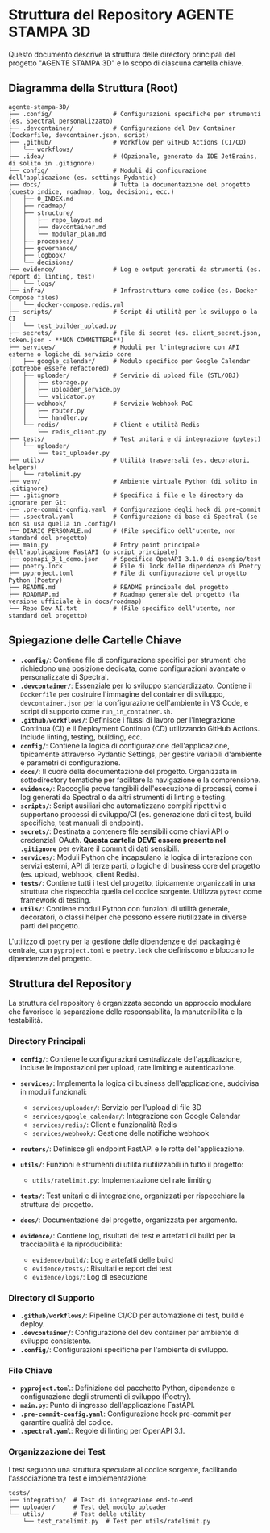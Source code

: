 # Struttura del Repository AGENTE STAMPA 3D

Questo documento descrive la struttura delle directory principali del progetto "AGENTE STAMPA 3D" e lo scopo di ciascuna cartella chiave.

## Diagramma della Struttura (Root)

```text
agente-stampa-3D/
├── .config/                 # Configurazioni specifiche per strumenti (es. Spectral personalizzato)
├── .devcontainer/           # Configurazione del Dev Container (Dockerfile, devcontainer.json, script)
├── .github/                 # Workflow per GitHub Actions (CI/CD)
│   └── workflows/
├── .idea/                   # (Opzionale, generato da IDE JetBrains, di solito in .gitignore)
├── config/                  # Moduli di configurazione dell'applicazione (es. settings Pydantic)
├── docs/                    # Tutta la documentazione del progetto (questo indice, roadmap, log, decisioni, ecc.)
│   ├── 0_INDEX.md
│   ├── roadmap/
│   ├── structure/
│   │   ├── repo_layout.md
│   │   ├── devcontainer.md
│   │   └── modular_plan.md
│   ├── processes/
│   ├── governance/
│   ├── logbook/
│   └── decisions/
├── evidence/                # Log e output generati da strumenti (es. report di linting, test)
│   └── logs/
├── infra/                   # Infrastruttura come codice (es. Docker Compose files)
│   └── docker-compose.redis.yml
├── scripts/                 # Script di utilità per lo sviluppo o la CI
│   └── test_builder_upload.py
├── secrets/                 # File di secret (es. client_secret.json, token.json - **NON COMMETTERE**)
├── services/                # Moduli per l'integrazione con API esterne o logiche di servizio core
│   ├── google_calendar/     # Modulo specifico per Google Calendar (potrebbe essere refactored)
│   ├── uploader/            # Servizio di upload file (STL/OBJ)
│   │   ├── storage.py
│   │   ├── uploader_service.py
│   │   └── validator.py
│   ├── webhook/             # Servizio Webhook PoC
│   │   ├── router.py
│   │   └── handler.py
│   └── redis/               # Client e utilità Redis
│       └── redis_client.py
├── tests/                   # Test unitari e di integrazione (pytest)
│   └── uploader/
│       └── test_uploader.py
├── utils/                   # Utilità trasversali (es. decoratori, helpers)
│   └── ratelimit.py
├── venv/                    # Ambiente virtuale Python (di solito in .gitignore)
├── .gitignore               # Specifica i file e le directory da ignorare per Git
├── .pre-commit-config.yaml  # Configurazione degli hook di pre-commit
├── .spectral.yaml           # Configurazione di base di Spectral (se non si usa quella in .config/)
├── DIARIO_PERSONALE.md      # (File specifico dell'utente, non standard del progetto)
├── main.py                  # Entry point principale dell'applicazione FastAPI (o script principale)
├── openapi_3_1_demo.json    # Specifica OpenAPI 3.1.0 di esempio/test
├── poetry.lock              # File di lock delle dipendenze di Poetry
├── pyproject.toml           # File di configurazione del progetto Python (Poetry)
├── README.md                # README principale del progetto
├── ROADMAP.md               # Roadmap generale del progetto (la versione ufficiale è in docs/roadmap)
└── Repo Dev AI.txt          # (File specifico dell'utente, non standard del progetto)
```

## Spiegazione delle Cartelle Chiave

- **`.config/`**: Contiene file di configurazione specifici per strumenti che richiedono una posizione dedicata, come configurazioni avanzate o personalizzate di Spectral.
- **`.devcontainer/`**: Essenziale per lo sviluppo standardizzato. Contiene il `Dockerfile` per costruire l'immagine del container di sviluppo, `devcontainer.json` per la configurazione dell'ambiente in VS Code, e script di supporto come `run_in_container.sh`.
- **`.github/workflows/`**: Definisce i flussi di lavoro per l'Integrazione Continua (CI) e il Deployment Continuo (CD) utilizzando GitHub Actions. Include linting, testing, building, ecc.
- **`config/`**: Contiene la logica di configurazione dell'applicazione, tipicamente attraverso Pydantic Settings, per gestire variabili d'ambiente e parametri di configurazione.
- **`docs/`**: Il cuore della documentazione del progetto. Organizzata in sottodirectory tematiche per facilitare la navigazione e la comprensione.
- **`evidence/`**: Raccoglie prove tangibili dell'esecuzione di processi, come i log generati da Spectral o da altri strumenti di linting e testing.
- **`scripts/`**: Script ausiliari che automatizzano compiti ripetitivi o supportano processi di sviluppo/CI (es. generazione dati di test, build specifiche, test manuali di endpoint).
- **`secrets/`**: Destinata a contenere file sensibili come chiavi API o credenziali OAuth. **Questa cartella DEVE essere presente nel `.gitignore`** per evitare il commit di dati sensibili.
- **`services/`**: Moduli Python che incapsulano la logica di interazione con servizi esterni, API di terze parti, o logiche di business core del progetto (es. upload, webhook, client Redis).
- **`tests/`**: Contiene tutti i test del progetto, tipicamente organizzati in una struttura che rispecchia quella del codice sorgente. Utilizza `pytest` come framework di testing.
- **`utils/`**: Contiene moduli Python con funzioni di utilità generale, decoratori, o classi helper che possono essere riutilizzate in diverse parti del progetto.

L'utilizzo di `poetry` per la gestione delle dipendenze e del packaging è centrale, con `pyproject.toml` e `poetry.lock` che definiscono e bloccano le dipendenze del progetto.

## Struttura del Repository

La struttura del repository è organizzata secondo un approccio modulare che favorisce la separazione delle responsabilità, la manutenibilità e la testabilità.

### Directory Principali

- **`config/`**: Contiene le configurazioni centralizzate dell'applicazione, incluse le impostazioni per upload, rate limiting e autenticazione.

- **`services/`**: Implementa la logica di business dell'applicazione, suddivisa in moduli funzionali:
  - `services/uploader/`: Servizio per l'upload di file 3D
  - `services/google_calendar/`: Integrazione con Google Calendar
  - `services/redis/`: Client e funzionalità Redis
  - `services/webhook/`: Gestione delle notifiche webhook

- **`routers/`**: Definisce gli endpoint FastAPI e le rotte dell'applicazione.

- **`utils/`**: Funzioni e strumenti di utilità riutilizzabili in tutto il progetto:
  - `utils/ratelimit.py`: Implementazione del rate limiting

- **`tests/`**: Test unitari e di integrazione, organizzati per rispecchiare la struttura del progetto.

- **`docs/`**: Documentazione del progetto, organizzata per argomento.

- **`evidence/`**: Contiene log, risultati dei test e artefatti di build per la tracciabilità e la riproducibilità:
  - `evidence/build/`: Log e artefatti delle build
  - `evidence/tests/`: Risultati e report dei test
  - `evidence/logs/`: Log di esecuzione

### Directory di Supporto

- **`.github/workflows/`**: Pipeline CI/CD per automazione di test, build e deploy.
- **`.devcontainer/`**: Configurazione del dev container per ambiente di sviluppo consistente.
- **`.config/`**: Configurazioni specifiche per l'ambiente di sviluppo.

### File Chiave

- **`pyproject.toml`**: Definizione del pacchetto Python, dipendenze e configurazione degli strumenti di sviluppo (Poetry).
- **`main.py`**: Punto di ingresso dell'applicazione FastAPI.
- **`.pre-commit-config.yaml`**: Configurazione hook pre-commit per garantire qualità del codice.
- **`.spectral.yaml`**: Regole di linting per OpenAPI 3.1.

### Organizzazione dei Test

I test seguono una struttura speculare al codice sorgente, facilitando l'associazione tra test e implementazione:

```
tests/
├── integration/  # Test di integrazione end-to-end
├── uploader/     # Test del modulo uploader
└── utils/        # Test delle utility
    └── test_ratelimit.py  # Test per utils/ratelimit.py
```
